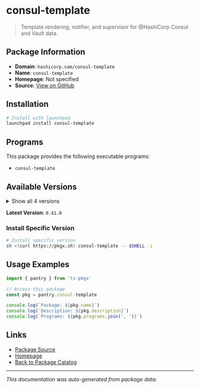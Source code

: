 # consul-template

> Template rendering, notifier, and supervisor for @HashiCorp Consul and Vault data.

## Package Information

- **Domain**: `hashicorp.com/consul-template`
- **Name**: `consul-template`
- **Homepage**: Not specified
- **Source**: [View on GitHub](https://github.com/pkgxdev/pantry/tree/main/projects/hashicorp.com/consul-template/package.yml)

## Installation

```bash
# Install with launchpad
launchpad install consul-template
```

## Programs

This package provides the following executable programs:

- `consul-template`

## Available Versions

<details>
<summary>Show all 4 versions</summary>

- `0.41.0`, `0.40.0`, `0.39.1`, `0.39.0`

</details>

**Latest Version**: `0.41.0`

### Install Specific Version

```bash
# Install specific version
sh <(curl https://pkgx.sh) consul-template -- $SHELL -i
```

## Usage Examples

```typescript
import { pantry } from 'ts-pkgx'

// Access this package
const pkg = pantry.consul-template

console.log(`Package: ${pkg.name}`)
console.log(`Description: ${pkg.description}`)
console.log(`Programs: ${pkg.programs.join(', ')}`)
```

## Links

- [Package Source](https://github.com/pkgxdev/pantry/tree/main/projects/hashicorp.com/consul-template/package.yml)
- [Homepage](#)
- [Back to Package Catalog](../package-catalog.md)

---

*This documentation was auto-generated from package data.*
